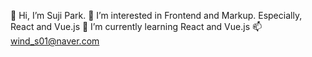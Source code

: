 👋 Hi, I’m Suji Park.
👀 I’m interested in Frontend and Markup. Especially, React and Vue.js
🌱 I’m currently learning React and Vue.js
📫 wind_s01@naver.com
